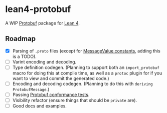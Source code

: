 # lean4-protobuf

A WIP [Protobuf](https://protobuf.dev/) package for [Lean 4](https://lean-lang.org/).

## Roadmap

- [x] Parsing of `.proto` files (except for [MessageValue constants](https://protobuf.dev/reference/protobuf/proto3-spec/#constant), adding this is a TODO).
- [ ] Varint encoding and decoding.
- [ ] Type definition codegen. (Planning to support both an `import_protobuf` macro for doing this at compile time, as well as a `protoc` plugin for if you want to view and commit the generated code.)
- [ ] Encoding and decoding codegen. (Planning to do this with `deriving ProtobufMessage`.)
- [ ] Passing [Protobuf conformance tests](https://github.com/protocolbuffers/protobuf/tree/main/conformance).
- [ ] Visibility refactor (ensure things that should be `private` are).
- [ ] Good docs and examples.
